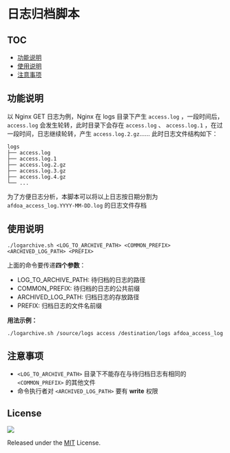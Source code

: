 日志归档脚本
======

## TOC

* [功能说明](#功能说明)
* [使用说明](#使用说明)
* [注意事项](#注意事项)

## 功能说明

以 Nginx GET 日志为例，Nginx 在 logs 目录下产生 `access.log` ，一段时间后，`access.log` 会发生轮转，此时目录下会存在 `access.log` 、 `access.log.1` ，在过一段时间，日志继续轮转，产生 `access.log.2.gz`...... 此时日志文件结构如下：

```
logs
├── access.log
├── access.log.1
├── access.log.2.gz
├── access.log.3.gz
├── access.log.4.gz
└── ...
```

为了方便日志分析，本脚本可以将以上日志按日期分割为 `afdoa_access_log.YYYY-MM-DD.log` 的日志文件存档

## 使用说明

```shell
./logarchive.sh <LOG_TO_ARCHIVE_PATH> <COMMON_PREFIX> <ARCHIVED_LOG_PATH> <PREFIX>
```
上面的命令要传递**四个参数**：
* LOG_TO_ARCHIVE_PATH: 待归档的日志的路径
* COMMON_PREFIX: 待归档的日志的公共前缀
* ARCHIVED_LOG_PATH: 归档日志的存放路径
* PREFIX: 归档日志的文件名前缀

**用法示例：**

```shell
./logarchive.sh /source/logs access /destination/logs afdoa_access_log
```
## 注意事项

* `<LOG_TO_ARCHIVE_PATH>` 目录下不能存在与待归档日志有相同的 `<COMMON_PREFIX>` 的其他文件
* 命令执行者对 `<ARCHIVED_LOG_PATH>` 要有 **write** 权限

## License

![](https://img.shields.io/github/license/rocj/logarchive.svg?style=flat-square)

Released under the [MIT](./LICENSE) License.

